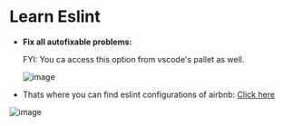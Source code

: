 # Learn Eslint

- **Fix all autofixable problems:**

  FYI: You ca access this option from vscode's pallet as well.

  ![image](https://user-images.githubusercontent.com/31458531/209343939-cc7690db-f8fd-489a-b674-61bfe15a0376.png)

- Thats where you can find eslint configurations of airbnb: [Click here](https://github.com/airbnb/javascript/tree/master/packages/eslint-config-airbnb/rules)

![image](https://user-images.githubusercontent.com/31458531/209343864-b004171b-fc09-43f4-901b-f2b6dadea23b.png)
